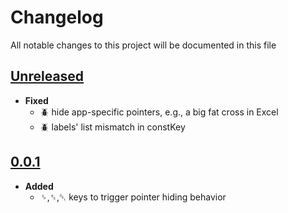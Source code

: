 # Changelog
All notable changes to this project will be documented in this file

[unreleased]: https://github.com/eugenesvk/Win.ahk/tree/mhide_kbd/compare/0.0.1...HEAD
## [Unreleased]
<!-- - __Added__ -->
  <!-- + :sparkles:  -->
  <!-- new features -->
<!-- - __Changed__ -->
  <!-- +   -->
  <!-- changes in existing functionality -->
<!-- - __Fixed__ -->
  <!-- + :beetle:  -->
  <!-- bug fixes -->
<!-- - __Deprecated__ -->
  <!-- + :poop:  -->
  <!-- soon-to-be removed features -->
<!-- - __Removed__ -->
  <!-- + :wastebasket:  -->
  <!-- now removed features -->
<!-- - __Security__ -->
  <!-- + :lock:  -->
  <!-- vulnerabilities -->

- __Fixed__
  + :beetle: hide app-specific pointers, e.g., a big fat cross in Excel
  + :beetle: labels' list mismatch in constKey

[0.0.1]: https://github.com/eugenesvk/Win.ahk/tree/mhide_kbd/tag/0.0.0
## [0.0.1]
- __Added__
  + <kbd>␠</kbd>,<kbd>␈</kbd>,<kbd>␡</kbd> keys to trigger pointer hiding behavior
